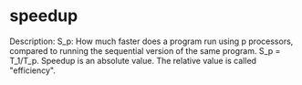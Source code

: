 # speedup

Description: S_p: How much faster does a program run using p processors, compared to running the sequential version of the same program. S_p = T_1/T_p. Speedup is an absolute value. The relative value is called "efficiency".